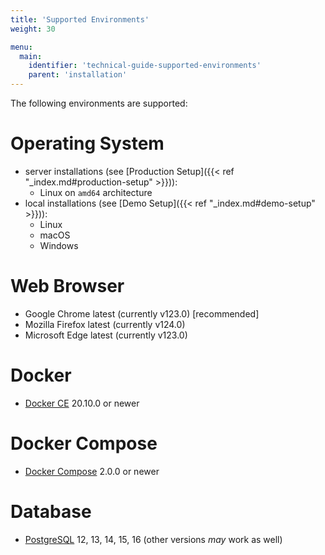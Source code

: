 ```yaml
---
title: 'Supported Environments'
weight: 30

menu:
  main:
    identifier: 'technical-guide-supported-environments'
    parent: 'installation'
---
```


The following environments are supported:

# Operating System

- server installations (see [Production Setup]({{< ref "_index.md#production-setup" >}})):
  - Linux on `amd64` architecture
- local installations (see [Demo Setup]({{< ref "_index.md#demo-setup" >}})):
  - Linux
  - macOS
  - Windows

# Web Browser

- Google Chrome latest (currently v123.0) [recommended]
- Mozilla Firefox latest (currently v124.0)
- Microsoft Edge latest (currently v123.0)

# Docker

- [Docker CE](https://docs.docker.com/install/) 20.10.0 or newer

# Docker Compose

- [Docker Compose](https://docs.docker.com/compose/) 2.0.0 or newer

# Database

- [PostgreSQL](https://www.postgresql.org/) 12, 13, 14, 15, 16 (other versions _may_ work as well)
